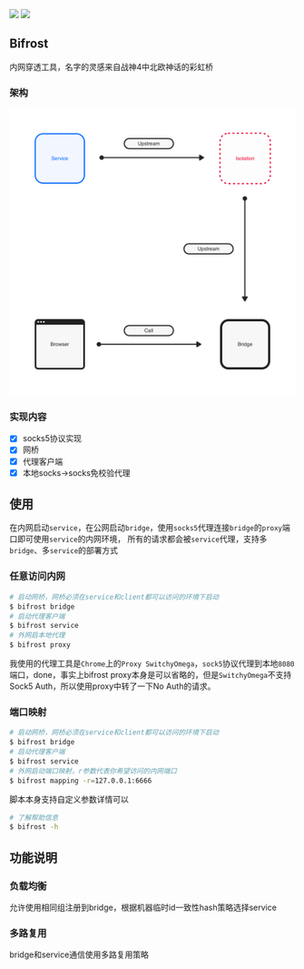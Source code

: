 <a href="https://github.com/ljun20160606/bifrost/blob/master/LICENSE"><img src="https://img.shields.io/badge/license-MIT-blue.svg"></a>
<a href="https://travis-ci.org/ljun20160606/bifrost"><img src="https://travis-ci.org/ljun20160606/bifrost.svg?branch=master"></a>

## Bifrost

内网穿透工具，名字的灵感来自战神4中北欧神话的彩虹桥

### 架构

<img src="./doc/Stream.png" width=512>

### 实现内容

* [x] socks5协议实现
* [x] 网桥
* [x] 代理客户端
* [x] 本地socks->socks免校验代理

## 使用

在内网启动`service`，在公网启动`bridge`，使用`socks5`代理连接`bridge`的`proxy`端口即可使用`service`的内网环境，
所有的请求都会被`service`代理，支持多`bridge`、多`service`的部署方式

### 任意访问内网

```bash
# 启动网桥，网桥必须在service和client都可以访问的环境下启动
$ bifrost bridge
# 启动代理客户端
$ bifrost service
# 外网启本地代理
$ bifrost proxy
```

我使用的代理工具是`Chrome`上的`Proxy SwitchyOmega`，`sock5`协议代理到本地`8080`端口，done，事实上bifrost proxy本身是可以省略的，但是`SwitchyOmega`不支持Sock5 Auth，所以使用proxy中转了一下No Auth的请求。

### 端口映射

```bash
# 启动网桥，网桥必须在service和client都可以访问的环境下启动
$ bifrost bridge
# 启动代理客户端
$ bifrost service
# 外网启动端口映射，r参数代表你希望访问的内网端口
$ bifrost mapping -r=127.0.0.1:6666
```

脚本本身支持自定义参数详情可以

```bash
# 了解帮助信息
$ bifrost -h
```

## 功能说明

### 负载均衡

允许使用相同组注册到bridge，根据机器临时id一致性hash策略选择service

### 多路复用

bridge和service通信使用多路复用策略
